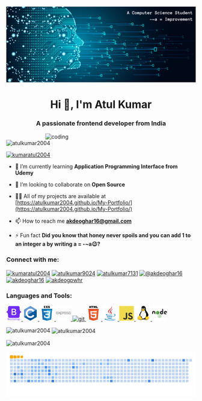 ![logo](https://github.com/AtulKumar2004/AtulKumar2004/blob/main/A%20Computer%20Science%20Sudent.png)
<h1 align="center">Hi 👋, I'm Atul Kumar</h1>
<h3 align="center">A passionate frontend developer from India</h3>

<img align="right" alt="coding" width="400" src="https://camo.githubusercontent.com/7de37139d0b4c1ce40865e799b446c0e963a3dd8fb68d239707237c40604fa3d/68747470733a2f2f63646e2e6472696262626c652e636f6d2f75736572732f3733303730332f73637265656e73686f74732f363538313234332f6176656e746f2e676966">

<p align="left"> <img src="https://komarev.com/ghpvc/?username=atulkumar2004&label=Profile%20views&color=0e75b6&style=flat" alt="atulkumar2004" /> </p>

<p align="left"> <a href="https://twitter.com/kumaratul2004" target="blank"><img src="https://img.shields.io/twitter/follow/kumaratul2004?logo=twitter&style=for-the-badge" alt="kumaratul2004" /></a> </p>

- 🌱 I’m currently learning **Application Programming Interface from Udemy**

- 👯 I’m looking to collaborate on **Open Source**

- 👨‍💻 All of my projects are available at [https://atulkumar2004.github.io/My-Portfolio/](https://atulkumar2004.github.io/My-Portfolio/)

- 📫 How to reach me **akdeoghar16@gmail.com**

- ⚡ Fun fact **Did you know that honey never spoils and you can add 1 to an integer a by writing a = -~a😉?**

<h3 align="left">Connect with me:</h3>
<p align="left">
<a href="https://twitter.com/kumaratul2004" target="blank"><img align="center" src="https://raw.githubusercontent.com/rahuldkjain/github-profile-readme-generator/master/src/images/icons/Social/twitter.svg" alt="kumaratul2004" height="30" width="40" /></a>
<a href="https://linkedin.com/in/atulkumar9024" target="blank"><img align="center" src="https://raw.githubusercontent.com/rahuldkjain/github-profile-readme-generator/master/src/images/icons/Social/linked-in-alt.svg" alt="atulkumar9024" height="30" width="40" /></a>
<a href="https://instagram.com/atulkumar7131" target="blank"><img align="center" src="https://raw.githubusercontent.com/rahuldkjain/github-profile-readme-generator/master/src/images/icons/Social/instagram.svg" alt="atulkumar7131" height="30" width="40" /></a>
<a href="https://www.hackerrank.com/@akdeoghar16" target="blank"><img align="center" src="https://raw.githubusercontent.com/rahuldkjain/github-profile-readme-generator/master/src/images/icons/Social/hackerrank.svg" alt="@akdeoghar16" height="30" width="40" /></a>
<a href="https://www.leetcode.com/akdeoghar16" target="blank"><img align="center" src="https://raw.githubusercontent.com/rahuldkjain/github-profile-readme-generator/master/src/images/icons/Social/leet-code.svg" alt="akdeoghar16" height="30" width="40" /></a>
<a href="https://auth.geeksforgeeks.org/user/akdeogpwhr" target="blank"><img align="center" src="https://raw.githubusercontent.com/rahuldkjain/github-profile-readme-generator/master/src/images/icons/Social/geeks-for-geeks.svg" alt="akdeogpwhr" height="30" width="40" /></a>
</p>

<h3 align="left">Languages and Tools:</h3>
<p align="left"> <a href="https://getbootstrap.com" target="_blank" rel="noreferrer"> <img src="https://raw.githubusercontent.com/devicons/devicon/master/icons/bootstrap/bootstrap-plain-wordmark.svg" alt="bootstrap" width="40" height="40"/> </a> <a href="https://www.cprogramming.com/" target="_blank" rel="noreferrer"> <img src="https://raw.githubusercontent.com/devicons/devicon/master/icons/c/c-original.svg" alt="c" width="40" height="40"/> </a> <a href="https://www.w3schools.com/css/" target="_blank" rel="noreferrer"> <img src="https://raw.githubusercontent.com/devicons/devicon/master/icons/css3/css3-original-wordmark.svg" alt="css3" width="40" height="40"/> </a> <a href="https://expressjs.com" target="_blank" rel="noreferrer"> <img src="https://raw.githubusercontent.com/devicons/devicon/master/icons/express/express-original-wordmark.svg" alt="express" width="40" height="40"/> </a> <a href="https://git-scm.com/" target="_blank" rel="noreferrer"> <img src="https://www.vectorlogo.zone/logos/git-scm/git-scm-icon.svg" alt="git" width="40" height="40"/> </a> <a href="https://www.w3.org/html/" target="_blank" rel="noreferrer"> <img src="https://raw.githubusercontent.com/devicons/devicon/master/icons/html5/html5-original-wordmark.svg" alt="html5" width="40" height="40"/> </a> <a href="https://www.java.com" target="_blank" rel="noreferrer"> <img src="https://raw.githubusercontent.com/devicons/devicon/master/icons/java/java-original.svg" alt="java" width="40" height="40"/> </a> <a href="https://developer.mozilla.org/en-US/docs/Web/JavaScript" target="_blank" rel="noreferrer"> <img src="https://raw.githubusercontent.com/devicons/devicon/master/icons/javascript/javascript-original.svg" alt="javascript" width="40" height="40"/> </a> <a href="https://www.linux.org/" target="_blank" rel="noreferrer"> <img src="https://raw.githubusercontent.com/devicons/devicon/master/icons/linux/linux-original.svg" alt="linux" width="40" height="40"/> </a> <a href="https://nodejs.org" target="_blank" rel="noreferrer"> <img src="https://raw.githubusercontent.com/devicons/devicon/master/icons/nodejs/nodejs-original-wordmark.svg" alt="nodejs" width="40" height="40"/> </a> </p>

<p><img align="left" src="https://github-readme-stats.vercel.app/api/top-langs?username=atulkumar2004&show_icons=true&locale=en&layout=compact" alt="atulkumar2004" /></p>

<p>&nbsp;<img align="center" src="https://github-readme-stats.vercel.app/api?username=atulkumar2004&show_icons=true&locale=en" alt="atulkumar2004" /></p>

<p><img align="center" src="https://github-readme-streak-stats.herokuapp.com/?user=atulkumar2004&" alt="atulkumar2004" /></p>

![snake gif](https://github.com/AtulKumar2004/AtulKumar2004/blob/output/github-contribution-grid-snake.gif)
<!---
AtulKumar2004/AtulKumar2004 is a ✨ special ✨ repository because its `README.md` (this file) appears on your GitHub profile.
You can click the Preview link to take a look at your changes.
--->
